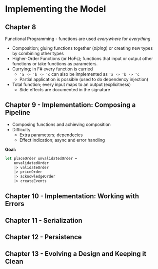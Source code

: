 # Implementing the Model

## Chapter 8

Functional Programming - functions are used _everywhere_ for _everything_.
- Composition; gluing functions together (_piping_) or creating new types by combining other types
- Higher-Order Functions (or HoFs); functions that input or output other functions or take functions as parameters.
- Currying; in F# every function is curried
    - `'a -> 'b -> 'c`  can also be implemented as `'a -> 'b -> 'c`
    - Partial application is possible (used to do dependency injection)
- Total function; every input maps to an output (explicitness)
    - Side effects are documented in the signature

## Chapter 9 - Implementation: Composing a Pipeline

- Composing functions and achieving composition
- Difficulty
    - Extra parameters; dependecies
    - Effect indication; async and error handling

**Goal:**

```fsharp
let placeOrder unvalidatedOrder =
    unvalidatedOrder
    |> validateOrder
    |> priceOrder
    |> acknowledgeOrder
    |> createEvents
```



## Chapter 10 - Implementation: Working with Errors

## Chapter 11 - Serialization

## Chapter 12 - Persistence 

## Chapter 13 - Evolving a Design and Keeping it Clean
